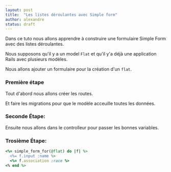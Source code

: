 ```yaml
---
layout: post
title:  "Les listes déroulantes avec Simple form"
author: alexandre
status: draft
---
```


Dans ce tuto nous allons apprendre à construire une formulaire Simple Form avec des listes déroulantes.

Nous supposons qu'il y a un model `Flat` et qu'il y'a déjà une application Rails avec plusieurs modèles.

Nous allons ajouter un formulaire pour la création d'un `flat`.

### Première étape

Tout d'abord nous allons créer les routes.

Et faire les migrations pour que le modèle acceuille toutes les données.

### Seconde Étape: 

Ensuite nous allons dans le controlleur pour passer les bonnes variables.

### Trosième Étape: 

```ruby
<%= simple_form_for(@flat) do |f| %>
  <%= f.input :name %>
  <%= f.association :race %>
<% end %>
```
